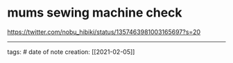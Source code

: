 # mums sewing machine check
https://twitter.com/nobu_hibiki/status/1357463981003165697?s=20
___
tags: #
date of note creation: [[2021-02-05]]

